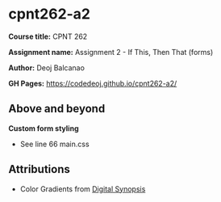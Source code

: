 # cpnt262-a2

**Course title:** CPNT 262

**Assignment name:** Assignment 2 - If This, Then That (forms)

**Author:** Deoj Balcanao

**GH Pages:** https://codedeoj.github.io/cpnt262-a2/
## Above and beyond
**Custom form styling**
- See line 66 main.css

## Attributions
- Color Gradients from [Digital Synopsis](https://digitalsynopsis.com/design/beautiful-color-ui-gradients-backgrounds/)
